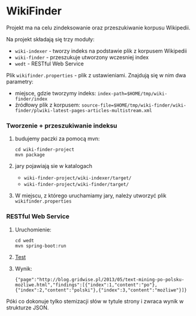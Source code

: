 # WikiFinder

Projekt ma na celu zindeksowanie oraz przeszukiwanie korpusu Wikipedii.

Na projekt składają się trzy moduły:
* `wiki-indexer` - tworzy indeks na podstawie plik z korpusem Wikipedii
* `wiki-finder`  - przeszukuje utworzony wczesniej index
* `wedt` - RESTful Web Service
 
Plik `wikifinder.properties` - plik z ustawieniami. Znajdują się w nim dwa parametry:
* miejsce, gdzie tworzymy indeks: `index-path=$HOME/tmp/wiki-finder/index`
* źródłowy plik z korpusem: `source-file=$HOME/tmp/wiki-finder/wiki-finder/plwiki-latest-pages-articles-multistream.xml`
 
### Tworzenie + przeszukiwanie indeksu

1. budujemy paczki za pomocą mvn:
    ```
    cd wiki-finder-project
    mvn package
    ````
    
2. jary pojawiają sie w katalogach
    * `wiki-finder-project/wiki-indexer/target/`
    * `wiki-finder-project/wiki-finder/target/`

3. W miejscu, z którego uruchamiamy jary, należy utworzyć plik `wikifinder.properties`

### RESTful Web Service

1. Uruchomienie:

    ```shell
    cd wedt
    mvn spring-boot:run
    ```

2. [Test](http://localhost:8080/wiki-finder?url=http://blog.gridwise.pl/2013/05/text-mining-po-polsku-mo%C5%BCliwe.html)

3. Wynik:
    ```
    {"page":"http://blog.gridwise.pl/2013/05/text-mining-po-polsku-możliwe.html","findings":[{"index":1,"content":"po"},{"index":2,"content":"polski"},{"index":3,"content":"możliwe"}]}
    ```

Póki co dokonuje tylko stemizacji słów w tytule strony i zwraca wynik w strukturze JSON.

